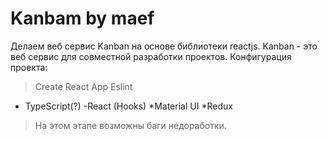 # Kanbam by maef
Делаем веб сервис Kanban на основе библиотеки reactjs. 
Kanban - это веб сервис для совместной разработки проектов.
Конфигурация проекта:
> Create React App
> Eslint
+ TypeScript(?)
-React (Hooks)
*Material UI
*Redux

> На этом этапе возможны баги недоработки.
